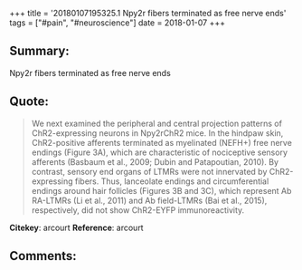 +++
title = '20180107195325.1 Npy2r fibers terminated as free nerve ends'
tags = ["#pain", "#neuroscience"]
date = 2018-01-07
+++

## Summary:
 Npy2r fibers terminated as free nerve ends


## Quote:
>We next examined the peripheral and central projection patterns of ChR2-expressing neurons in Npy2rChR2 mice. In the hindpaw skin, ChR2-positive afferents terminated as myelinated (NEFH+) free nerve endings (Figure 3A), which are characteristic of nociceptive sensory afferents (Basbaum et al., 2009; Dubin and Patapoutian, 2010). By contrast, sensory end organs of LTMRs were not innervated by ChR2-expressing fibers. Thus, lanceolate endings and circumferential endings around hair follicles (Figures 3B and 3C), which represent Ab RA-LTMRs (Li et al., 2011) and Ab field-LTMRs (Bai et al., 2015), respectively, did not show ChR2-EYFP immunoreactivity.

**Citekey**: arcourt
**Reference**: arcourt

## Comments: